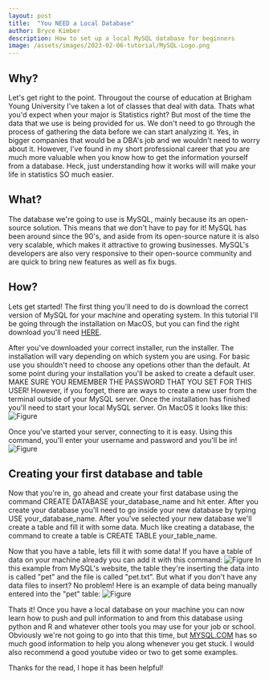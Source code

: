```yaml
---
layout: post
title:  "You NEED a Local Database"
author: Bryce Kimber
description: How to set up a local MySQL database for beginners
image: /assets/images/2023-02-06-tutorial/MySQL-Logo.png
---
```


## Why?
Let's get right to the point.
Througout the course of education at Brigham Young University I've taken a lot of classes that deal with data. Thats what you'd expect when your major is Statistics right? But most of the time the data that we use is being provided for us. We don't need to go through the process of gathering the data before we can start analyzing it. Yes, in bigger companies that would be a DBA's job and we wouldn't need to worry about it. However, I've found in my short professional career that you are much more valuable when you know how to get the information yourself from a database. Heck, just understanding how it works will will make your life in statistics SO much easier.

## What?

The database we're going to use is MySQL, mainly because its an open-source solution. This means that we don't have to pay for it! MySQL has been around since the 90's, and aside from its open-source nature it is also very scalable, which makes it attractive to growing businesses. MySQL's developers are also very responsive to their open-source community and are quick to bring new features as well as fix bugs.

## How?

Lets get started! The first thing you'll need to do is download the correct version of MySQL for your machine and operating system. In this tutorial I'll be going through the installation on MacOS, but you can find the right download you'll need [HERE](https://dev.mysql.com/doc/refman/5.7/en/installing.html).

After you've downloaded your correct installer, run the installer. The installation will vary depending on which system you are using. For basic use you shouldn't need to choose any opetions other than the default. At some point during your installation you'll be asked to create a default user. MAKE SURE YOU REMEMBER THE PASSWORD THAT YOU SET FOR THIS USER! However, if you forget, there are ways to create a new user from the terminal outside of your MySQL server. Once the installation has finished you'll need to start your local MySQL server. On MacOS it looks like this:
![Figure](https://raw.githubusercontent.com/bkimber99/my386blog/main/assets/images/2023-02-06-blog-ideas/settings_screenshot.png)

Once you've started your server, connecting to it is easy. Using this command, you'll enter your username and password and you'll be in!
![Figure](https://raw.githubusercontent.com/bkimber99/my386blog/main/assets/images/2023-02-06-blog-ideas/login_screenshot.png)

## Creating your first database and table
Now that you're in, go ahead and create your first database using the command CREATE DATABASE your_database_name and hit enter. After you create your database you'll need to go inside your new database by typing USE your_database_name. After you've selected your new database we'll create a table and fill it with some data. Much like creating a database, the command to create a table is CREATE TABLE your_table_name.

Now that you have a table, lets fill it with some data! If you have a table of data on your machine already you can add it with this command:
![Figure](https://raw.githubusercontent.com/bkimber99/my386blog/main/assets/images/2023-02-06-blog-ideas/load_data.png)
In this example from MySQL's website, the table they're inserting the data into is called "pet" and the file is called "pet.txt". But what if you don't have any data files to insert? No problem! Here is an example of data being manually entered into the "pet" table:
![Figure](https://raw.githubusercontent.com/bkimber99/my386blog/main/assets/images/2023-02-06-blog-ideas/manual_load.png)

Thats it! Once you have a local database on your machine you can now learn how to push and pull information to and from this database using python and R and whatever other tools you may use for your job or school. Obviously we're not going to go into that this time, but [MYSQL.COM](https://dev.mysql.com/doc/) has so much good information to help you along whenever you get stuck. I would also recommend a good youtube video or two to get some examples.

Thanks for the read, I hope it has been helpful!